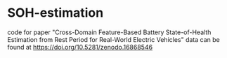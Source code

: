 # SOH-estimation
code for paper "Cross-Domain Feature-Based Battery State-of-Health Estimation from Rest Period for Real-World Electric Vehicles"
data can be found at https://doi.org/10.5281/zenodo.16868546
